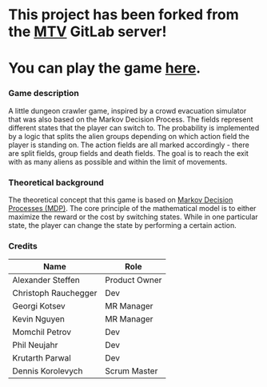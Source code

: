 # This project has been forked from the [MTV](https://www.mtv.tu-berlin.de/menue/home/) GitLab server!
# You can play the game [here](https://pr.mtv.tu-berlin.de/modysy-2021sose/markov-decision-processes-2/master).

### Game description
A little dungeon crawler game, inspired by a crowd evacuation simulator that was also based on the Markov Decision Process.
The fields represent different states that the player can switch to. The probability is implemented by a logic that splits the alien groups depending on which action field the player is standing on.
The action fields are all marked accordingly - there are split fields, group fields and death fields.
The goal is to reach the exit with as many aliens as possible and within the limit of movements.

### Theoretical background
The theoretical concept that this game is based on [Markov Decision Processes (MDP)](https://en.wikipedia.org/wiki/Markov_decision_process).
The core principle of the mathematical model is to either maximize the reward or the cost by switching states.
While in one particular state, the player can change the state by performing a certain action.

### Credits

| Name    | Role         | 
| ------ | ------------------- | 
| Alexander Steffen    | Product Owner        | 
| Christoph Rauchegger   | Dev        | 
| Georgi Kotsev  | MR Manager        | 
| Kevin Nguyen   | MR Manager       | 
| Momchil Petrov    | Dev      |
| Phil Neujahr    | Dev  |
| Krutarth Parwal | Dev |
| Dennis Korolevych | Scrum Master |
